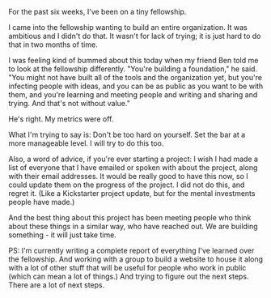 For the past six weeks, I've been on a tiny fellowship.

I came into the fellowship wanting to build an entire organization. It was ambitious and I didn't do that. It wasn't for lack of trying; it is just hard to do that in two months of time. 

I was feeling kind of bummed about this today when my friend Ben told me to look at the fellowship differently. "You're building a foundation," he said. "You might not have built all of the tools and the organization yet, but you're infecting people with ideas, and you can be as public as you want to be with them, and you're learning and meeting people and writing and sharing and trying. And that's not without value."

He's right. My metrics were off. 

What I'm trying to say is: Don't be too hard on yourself. Set the bar at a more manageable level. I will try to do this too.


Also, a word of advice, if you're ever starting a project: I wish I had made a list of everyone that I have emailed or spoken with about the project, along with their email addresses. It would be really good to have this now, so I could update them on the progress of the project. I did not do this, and regret it. (Like a Kickstarter project update, but for the mental investments people have made.)

And the best thing about this project has been meeting people who think about these things in a similar way, who have reached out. We are building something - it will just take time. 

PS: I'm currently writing a complete report of everything I've learned over the fellowship. And working with a group to build a website to house it along with a lot of other stuff that will be useful for people who work in public (which can mean a lot of things.) And trying to figure out the next steps. There are a lot of next steps. 
